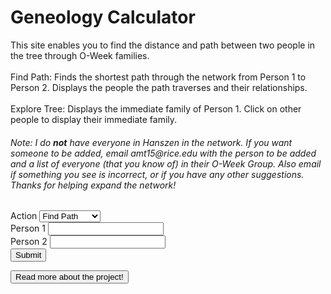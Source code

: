 <html>
<head>
    <h1>Geneology Calculator</h1>
</head>
<body>
<p>This site enables you to find the distance and path between two people in the tree through O-Week families.
<br><br>
Find Path: Finds the shortest path through the network from Person 1 to Person 2. Displays the people the path traverses and their relationships.
<br><br>
Explore Tree: Displays the immediate family of Person 1. Click on other people to display their immediate family.
</p>
<h6>Note: I do <strong>not</strong> have everyone in Hanszen in the network. If you want someone to be added, email amt15@rice.edu with the person to be added and a list of everyone (that you know of) in their O-Week Group. Also email if something you see is incorrect, or if you have any other suggestions. Thanks for helping expand the network!</h6>
    <form>
        <div>
            <label>Action</label>
            <select name="action" id="action">
                <option id="find-path" value="find-path">Find Path</option>
                <option id="explore-tree" value="explore-tree">Explore Tree</option>
            </select>
        </div>
        <div>
            <label for="person1name">Person 1</label>
            <input type="text" id="person1name" name="person1name" list="people">
        </div>
        <div>
            <label for="person2name">Person 2</label>
            <input type="text" id="person2name" name="person2name" list="people">
        </div>
        <div>
            <button type="button" onclick="doStuff()">Submit</button>
            <script>
                function doStuff() {
                    var action = document.getElementById("action").value
                    var person1 = document.getElementById("person1name").value
                    var person2 = document.getElementById("person2name").value
                    console.log([action, person1, person2])
                    if (person1 !== "" && person2 !== "" && action === "find-path") {
                        document.getElementById("pathdisplay").innerHTML = printPath(person1, person2)
                    }
                    if (person1 !== "" && action === "explore-tree") {
                    	document.getElementById("explore").innerHTML = explore(person1)
                    } 
                }
                var data = [
    //2021 O-Week Groups
    [["Alan Tapper", "Chloe Hur", "Leigh Gabriely", "Matthew Zamarripa"], ["Connor Taylor", "Henry Cabrera", "Tony Tan", "Ray Xiang", "Max Kovalchick", "Katherine Jeng", "Yimo Wang", "Tanya Jain", "Gabrielle Allen", "Caroline Tanner"]],
    [["Katie Bablak", "Hope Moustakakis", "Anushka Agrawal", "John Cook"], ["Nitin Reganti", "Warren Rose", "Laura Yee", "Karen Marquez", "Adara Toran", "Aryana Suhartono", "Darius Huang", "Emerson Coronel", "Mark Lopatofsky", "Esha Patel"]],
    [["Marc Armena", "Grace Kneidel", "Khondker Salim", "Charlotte Cohen"], ["Natalie Byron", "Ava White", "Vy Luu", "Priya Tirumala", "David Kurp", "Daniel Stulski", "Taeho Choe", "Kausar Alkaderi", "Ai Bunchatheravate"]],
    [["Julia Englehardt", "Anthony Guzzo", "Corey Donovan", "Sini Koivu"], ["Emily Pena", "Ellie Cha", "Darcey Lonsdale", "Nayna Nambiar", "Sara Price", "Joseph Flores", "Sam Sarver", "Suraj Chandramouli", "Noah Hight"]],
    [["Gia Braddock", "Daniel Rothfusz", "Dylan DuCharme", "Mabel Tang"], ["Maddy Garrity", "Bella Bartos", "Adi Zytek", "Michelle Fox", "Yuin Lu", "Peter Reynolds", "Joseph Liu", "Liam Waite", "Ammar Siddiqi", "Brian Seo"]],
    [["Ben Murdoch", "Aaron Lin", "Sarah Kim", "Victoria Johns"], ["Crystal Unegbu", "Danika Li", "Daniela Covarrubias", "Lauren Hu", "Thara Venkateswaran", "Emery Engling", "Jonathan Seyoum", "Zarek Lu", "Arturo Rodriguez Lopez", "James Belanger"]],
    [["Sadie Siegel", "Madhu Venkatesalu", "Jarrett Prchal", "Arvind Ramesh"], ["Sarah Davidson", "Whitney Ball", "Jo Harikrishna", "Genesis Hahn", "Riya Pagilla", "Marcus Williams", "Lucas Newman", "Jordan Contreras", "Nikhil Samudrala", "Ken Chen"]],
    [["Temi Dada", "Alp Yakici", "Ridhi Gari", "Andrew Li"], ["Stephanie Agu", "Leora Maksoud", "Basma Bedawi", "Kaylah Patel", "Jiwon Han", "Brian Baskin", "Shihab Ahmed", "Kai Cowin", "Hari Gotluru", "Bill Nguyen"]],
    [["Praneel Joshi", "Amanda Mae Ashley", "Shawn Zheng", "Maanvi Thawani"], ["Hannah Son", "Priscilla Ibrahim", "Christina Wong", "Victoria Albanese", "Kenna Dixon", "Will Ramos", "Javi Milagro Caro", "Josh Yu", "Daniel Brown", "Melvin Zarghooni"]],
    [["Claire Xu", "Moses Glickman", "McKenna Tanner", "Carlos Rivera"], ["Claire Brix", "Azhariya Ellis", "Lily Remington", "Hannah Kim", "Christy Deng", "Stephen Xu", "Jay Folmar", "Dillon Akerman", "Jonah Lubin", "Wyatt Cho"]],
    [["Jackie Wu", "Sara Mansfield", "Isabelle Scott", "Jose Oviedo"], ["Lillian Sims", "Emily Wu", "Alison Qiu", "Celeste Colato", "Dylan Grant", "Byron Hart", "Pablo Solano", "Chuck Wells", "David Zhu"]],
    [["Christa Westheimer", "Valentina Osorio", "Bert Odinet", "Juan Rubio"], ["Angelina Puente-Perez", "Julia Hanson", "Laney Schewgman", "Anagha Alapati", "Michelle Pham", "Nathaniel Moriss", "Sebastian Molina", "Ben Montag", "Daniel Zhao"]],
    //2020 O-Week Groups
    [["Alp Yakici", "Amanda Mae Ashley", "Cole Ponsi", "Tessa Schreiber"], ["Alan Tapper", "Brian Lee", "Marc Armena", "Noah Elzner", "Astra Burke", "Reece Lusich", "Valentina Osorio", "Hemish Thakkar", "Jun-Ha Jung"]],
    [["Mason Reece", "Radhika Patel", "Alizay Azeem", "Abby Webb"], ["Kian Robinson", "Alex Holzbach", "Anushka Agrawal", "Ella Price", "Tammy Feng"]],
    [["Syed Shams", "Daniel Wang", "Sara Mansfield", "Cynthia Chen"], ["Yuka Aoyama", "McKenna Tanner", "Arielle Sanford", "Maanvi Thawani", "Corey Donovan", "Jason Nguyen", "Adam He"]],
    [["Amy Lin", "Michelle Martinez", "Izzi Karohl", "Daniel Rothfusz"], ["Arnav Burudgunte", "Sean Cartwright", "Anthony Weeks", "Anna Alves", "Mainavi Reddy", "Shreya Jindall", "Amanda Hogan"]],
    [["Tre Henson", "Dani Knobloch", "Saniya Gayake", "Ben Burstain"], ["Spencer Darwall", "Ryan Mbuashu-Ndip", "Ridhi Gari", "Makayla Brown"]],
    [["Piper Harris", "Anthony Guzzo", "Steven Feng", "Sanjana Krishnan"], ["Andrew Bare", "Jaime Tellez", "Dylan DuCharme", "Colin Lawrence", "Margaret Li", "Elena Carmichael", "Carly Ngo", "Jessica Suh"]],
    [["Juan Serrano", "Lauren Ivory", "Julie Street", "Bianca Chen"], ["Jessica Opsahl-Ong", "Andrew Murray", "Ryan Babe", "Albert Wan", "Tiffany Tang", "Santi Parra-Vargas", "Jose Acuna Valenzuela", "Kaylah Cantu", "Chuk Uzowihe"]],
    [["Vivian Wong", "Ginnie Okafor", "Felix Desimoni", "Bhavana Kunisetty"], [""]],
    [["Rose Click", "Tanuj Prajapati", "Armando Amigon", "Soha Rizvi"], ["Isabelle Williams", "Natalie Pellette", "Izzi Childers", "Shaun Kerry"]],
    [["Lila Frenkel", "Kourtney Kanja", "Bert Odinet", "Makayla Franco"], ["Sarah Kim", "Maggie Han", "Robert Heeter", "Eric Savarese", "Fred Bush", "Khondker Salim", "Ebube Ukabiala"]],
    [["Eric Torres", "Matthew Brun", "Emily Chang", "Nana Mensah-Bosu"], ["Ricardo Robles", "Adam Cohen", "Daniel Cho", "Bruce Xu", "Valerie Elizondo"]],
    [["Shawn Zheng", "Hannah Meeks", "Lexi Ellerbe", "George Liu"], [""]],
    //2019 O-Week Groups
    [["Matthew Brun", "Lisa Shi", "Hannah Vincent", "Andrew Abhikhaled"], ["Katie Bablak", "Kourtney Kanja", "Jesus Galvan", "Kieren Boyd", "Tara Simpson-Sullivan", "Roscoe Bussell", "Bill Qian", "Juan Rubio"]],
    [["Bert Odinet", "Bharathvi Selvan", "Vy Dang", "Shryans Goyal"], ["Andrew Li", "Arvind Ramesh", "Ginny Qian", "Divya Venkatesh", "Ella Hoyt", "Sophia Zhou"]],
    [["Amanda Yang", "Piper Harris", "Nikit Venishetty", "Steffi Halow"], ["CG Marinelli", "Sawyer Archer", "Janya Ram", "Joanna Wang", "Vinay Tummarakota", "Ryan Knightly", "Aurian Maleki"]],
    [["Chris Lee", "Vikram Aggarwal", "Salonee Shah", "Alyson Resnick"], ["Amber Pitre", "Dani Knobloch", "Madhu Venkatesalu", "Andre Wasem", "Can Erdogan", "Truman Archer", "Adam Bobak"]],
    [["Jae Kim", "Caitlin Simcox", "Jeel Mehta", "Nishant Pradhan"], ["Aaron Lin", "Sini Koivu", "Mabel Tang", "Marc Shen"]],
    [["Juan Serrano", "Rose Click", "Chris Villareal", "Sam Fowler"], ["Sara Mansfield", "Ashley Noh", "Sophia Prieto", "Jesus Galvan", "Brett Bussey"]],
    [["Will Ledig", "Esther Choi", "Whitney Jin", "Brandon Chow"], ["Tanuj Prajapati", "Bianca Chen", "Ari Vilker", "Ginnie Okafor", "Alex Elkin", "Luna Cortelezzi", "Jonathan Sheng", "Amanda Dominguez"]]
]
var parentsOf = {}
//prints the parentsOf dictionary
function printParentsOf() {
    for (let child of Object.keys(parentsOf)) {
        console.log(child, parentsOf[child])
    }
}
//tree building functions
//adds a name with parents given by parentsList
function addPerson(source, parentList) {
    parentsOf[source] = parentList
}
//adds sibling as a sibling of refrence
function addSibling(sibling, source) {
    addPerson(sibling, parentsOf[source])
}
//adds the members of siblings as siblings of source
function addSiblings(siblings, source) {
    for (let sibling of siblings.entries()) {
        addSibling(sibling[1], source)
    }
}
//adds parent to source's list of parents
function addParent(parent, source) {
    parentsOf[source].push(parent)
}
//adds an entire O-Week Group
function addOWeekGroup(advisors, newStudents) {
    for (let ns of newStudents) {
        addPerson(ns, advisors)
    }
}
//builds the tree using data from the data.js file
for (let i in data) {
    addOWeekGroup(data[i][0], data[i][1])
}
//other helper functions
//returns the children of source
function getChildren(source) {
    var toReturn = []
    for (let name in parentsOf) {
        for (let i = 0; i < 4; i++) {
            if (source === parentsOf[name][i]) {
                toReturn.push(name)
            }
        }
    }
    return toReturn
}
//returns the parents of source
function getParents(source) {
    if (parentsOf[source]) {
        return parentsOf[source]
    }
    return []
}
//returns the cos of source
function getCos(source) {
    var toReturn = []
    for (let advisingTeam of Object.values(parentsOf)) {
        for (let i = 0; i < 4; i++) {
            if (source === advisingTeam[i]) {
                for (let j = 0; j < 4; j++) {
                    toReturn.push(advisingTeam[j])
                }
            }
        }
    }
    var toReturn2 = []
    for (let advisor of toReturn) {
        if (!toReturn2.includes(advisor) && advisor !== source) {
            toReturn2.push(advisor)
        }
    }
    return toReturn2
}
//returns the siblings of source
function getSiblings(source) {
    var toReturn = []
    if (getParents(source)) {
        for (let name of Object.keys(parentsOf)) {
            if (getParents(source) === getParents(name) && source !== name) {
                toReturn.push(name)
            }
        }
    }
    return toReturn
}
//returns a list of everyone in the tree
function getEveryone() {
    var people = []
    for (let person of Object.keys(parentsOf)) {
        people.push(person)
    }
    for (let advisingTeam of Object.values(parentsOf)) {
        for (let i = 0; i < 4; i++) {
            if (!people.includes(advisingTeam[i])) {
                people.push(advisingTeam[i])
            }
        }
    }
    return people
}
//returns the immediate family of source
function getImmediateFamily(source) {
    return getChildren(source).concat(getParents(source), getCos(source), getSiblings(source))
}
//returns a list of everyone related to source in depth or less steps
//returns the average distance from everyone in tne network
//print functions
//prints everyone
//prints the immediate family of source
function printImmediateFamily(source) {
    for (let i of getImmediateFamily(source).values()) {
        console.log(i)
    }
}
//prints the number of relatives at every depth
//prints the relatives of source that are depth away or less
//prints the number of relatives of source that are depth away or less
//other
//finds the relation between name and source
function findRelation(name, source) {
    for (let parent of getParents(source)) {
        if (name === parent) {
            return "Parent"
        }
    }
    for (let child of getChildren(source)) {
        if (name === child) {
            return "Child"
        }
    }
    for (let sibling of getSiblings(source)) {
        if (name === sibling) {
            return "Sibling"
        }
    }
    for (let co of getCos(source)) {
        if (name === co) {
            return "Co"
        }
    }
}
//returns the distances of everyone and their predecessor from the point of view of source
function BFSMap(source) {
    var q = []
    var dist = {}
    var predecessor = {}
    for (let person in getEveryone()) {
        dist[person] = null
        predecessor[person] = null
    }
    dist[source] = 0
    q.push(source)
    while (q.length > 0) {
        var u = q.shift()
        for (let i in getImmediateFamily(u)) {
            var v = getImmediateFamily(u)[i]
            if (!dist[v]) {
                dist[v] = 1 + dist[u]
                predecessor[v] = u
                q.push(v)
            }
        }
    }
    dist[source] = 0
    predecessor[source] = null
    var toReturn = {}
    for (let person of getEveryone()) {
        toReturn[person] = [dist[person], predecessor[person]]
    }
    return toReturn
}
//finds the shortest path from source to name
function findPath(source, name) {
    var map = BFSMap(source)
    var path = [name]
    while (path[0] !== source) {
        path.unshift(map[path[0]][1])
    }
    return path
}
//web-friendly path printer
function printPath(source, name) {
    var path = findPath(source, name)
    var toReturn = ""
    for (let i = 0; i < path.length - 1; i++) {
        var relation = findRelation(path[i], path[i + 1])
        var relText = ""
        if (relation === "Parent") {
        	relText = path[i] + " is " + path[i + 1] + "'s parent"
        }
        if (relation === "Child") {
        	relText = path[i] + " is " + path[i + 1] + "'s child"
        }
        if (relation === "Sibling") {
        	relText = path[i] + " is " + path[i + 1] + "'s sibling"
        }
        if (relation === "Co") {
        	relText = path[i] + " is " + path[i + 1] + "'s co"
        }
        toReturn += relText + "<br>"
    }
    toReturn += "Path length: " + path.length
    return toReturn
}
//finds the distance from source to name
function findDistance(source, name) {
    var map = BFSMap(source)
    return map[name][0]
}
//displays person1 and their immediate family
function explore(person1) {
	var toReturn = "Looking at: " + person1
  if (getParents(person1).length) {
  	toReturn += "<br><br>Parents:"
  	for (let parent of getParents(person1)) {
  		toReturn += "<br>" + parent
  	}
  }
  if (getChildren(person1).length && getChildren(person1)[0]) {
  	toReturn += "<br><br>Children:"
  	for (let child of getChildren(person1)) {
  		if (child) {
   			toReturn += "<br>" + child
    	}
    }
  }
  if (getSiblings(person1).length) {
    toReturn += "<br><br>Siblings:"
    for (let sibling of getSiblings(person1)) {
      toReturn += "<br>" + sibling
    }
  }
  if (getCos(person1).length) {
    toReturn += "<br><br>Cos:"
    for (let co of getCos(person1)) {
      toReturn += "<br>" + co
    }
  }
  return toReturn
}
function readMore() {
    document.getElementById("read-more").innerHTML = "The Hanszen O-Week Geneology Project aims to document the complex family tree of O-Week families at Hanszen College, the best residential college of Rice University.<br>This site does not use any external family tree software, as those cannot handle all the relationships that are needed for this network to work. Specifically, the Hanszen \"family tree\" is not a tree.<br>The structure of the tree is as follows. During O-Week, new students are placed in O-Week groups. An O-Week group at Hanszen consists of around 10 new students and 4 advisors (at least sophomores). The groups are made such that no two advisors in a group are immediately \"related\", i.e. one was not the other's advisor and they were not in the same group when they were new students. A person's immediate family is their advisors (also called parents), the other new students in their group (siblings), and if they advised then the students they advised for (children), and the other advisors in their group (cos).<br><br>Features<br>Find the path between any two people in the network, with the option to consider only \"blood relations,\" i.e. parents, children, siblings<br>Explore the family around any specific person<br><br>If you want someone to be added, email amt15@rice.edu with the person to be added and a list of everyone (that you know of) in their O-Week Group. Also email if something you see is incorrect, or if you have any other suggestions. Thanks for helping expand the network!"
}
            </script>
        </div>
        <datalist id="people">
<option value=""></option>
<option value="Aaron Lin"></option>
<option value="Abby Webb"></option>
<option value="Adam Bobak"></option>
<option value="Adam Cohen"></option>
<option value="Adam He"></option>
<option value="Adara Toran"></option>
<option value="Adi Zytek"></option>
<option value="Ai Bunchatheravate"></option>
<option value="Alan Tapper"></option>
<option value="Albert Wan"></option>
<option value="Alex Elkin"></option>
<option value="Alex Holzbach"></option>
<option value="Alison Qiu"></option>
<option value="Alizay Azeem"></option>
<option value="Alp Yakici"></option>
<option value="Alyson Resnick"></option>
<option value="Amanda Dominguez"></option>
<option value="Amanda Hogan"></option>
<option value="Amanda Mae Ashley"></option>
<option value="Amanda Yang"></option>
<option value="Amber Pitre"></option>
<option value="Ammar Siddiqi"></option>
<option value="Amy Lin"></option>
<option value="Anagha Alapati"></option>
<option value="Andre Wasem"></option>
<option value="Andrew Abhikhaled"></option>
<option value="Andrew Bare"></option>
<option value="Andrew Li"></option>
<option value="Andrew Murray"></option>
<option value="Angelina Puente-Perez"></option>
<option value="Anna Alves"></option>
<option value="Anthony Guzzo"></option>
<option value="Anthony Weeks"></option>
<option value="Anushka Agrawal"></option>
<option value="Ari Vilker"></option>
<option value="Arielle Sanford"></option>
<option value="Armando Amigon"></option>
<option value="Arnav Burudgunte"></option>
<option value="Arturo Rodriguez Lopez"></option>
<option value="Arvind Ramesh"></option>
<option value="Aryana Suhartono"></option>
<option value="Ashley Noh"></option>
<option value="Astra Burke"></option>
<option value="Aurian Maleki"></option>
<option value="Ava White"></option>
<option value="Azhariya Ellis"></option>
<option value="Basma Bedawi"></option>
<option value="Bella Bartos"></option>
<option value="Ben Burstain"></option>
<option value="Ben Montag"></option>
<option value="Ben Murdoch"></option>
<option value="Bert Odinet"></option>
<option value="Bharathvi Selvan"></option>
<option value="Bianca Chen"></option>
<option value="Bill Nguyen"></option>
<option value="Bill Qian"></option>
<option value="Brandon Chow"></option>
<option value="Brett Bussey"></option>
<option value="Brian Baskin"></option>
<option value="Brian Lee"></option>
<option value="Brian Seo"></option>
<option value="Bruce Xu"></option>
<option value="Byron Hart"></option>
<option value="CG Marinelli"></option>
<option value="Caitlin Simcox"></option>
<option value="Can Erdogan"></option>
<option value="Carlos Rivera"></option>
<option value="Carly Ngo"></option>
<option value="Caroline Tanner"></option>
<option value="Celeste Colato"></option>
<option value="Charlotte Cohen"></option>
<option value="Chloe Hur"></option>
<option value="Chris Lee"></option>
<option value="Chris Villareal"></option>
<option value="Christa Westheimer"></option>
<option value="Christina Wong"></option>
<option value="Christy Deng"></option>
<option value="Chuck Wells"></option>
<option value="Chuk Uzowihe"></option>
<option value="Claire Brix"></option>
<option value="Claire Xu"></option>
<option value="Cole Ponsi"></option>
<option value="Colin Lawrence"></option>
<option value="Connor Taylor"></option>
<option value="Corey Donovan"></option>
<option value="Crystal Unegbu"></option>
<option value="Cynthia Chen"></option>
<option value="Dani Knobloch"></option>
<option value="Daniel Brown"></option>
<option value="Daniel Cho"></option>
<option value="Daniel Rothfusz"></option>
<option value="Daniel Stulski"></option>
<option value="Daniel Wang"></option>
<option value="Daniel Zhao"></option>
<option value="Daniela Covarrubias"></option>
<option value="Danika Li"></option>
<option value="Darcey Lonsdale"></option>
<option value="Darius Huang"></option>
<option value="David Kurp"></option>
<option value="David Zhu"></option>
<option value="Dillon Akerman"></option>
<option value="Divya Venkatesh"></option>
<option value="Dylan DuCharme"></option>
<option value="Dylan Grant"></option>
<option value="Ebube Ukabiala"></option>
<option value="Elena Carmichael"></option>
<option value="Ella Hoyt"></option>
<option value="Ella Price"></option>
<option value="Ellie Cha"></option>
<option value="Emerson Coronel"></option>
<option value="Emery Engling"></option>
<option value="Emily Chang"></option>
<option value="Emily Pena"></option>
<option value="Emily Wu"></option>
<option value="Eric Savarese"></option>
<option value="Eric Torres"></option>
<option value="Esha Patel"></option>
<option value="Esther Choi"></option>
<option value="Fred Bush"></option>
<option value="Gabrielle Allen"></option>
<option value="Genesis Hahn"></option>
<option value="George Liu"></option>
<option value="Gia Braddock"></option>
<option value="Ginnie Okafor"></option>
<option value="Ginny Qian"></option>
<option value="Grace Kneidel"></option>
<option value="Hannah Kim"></option>
<option value="Hannah Meeks"></option>
<option value="Hannah Son"></option>
<option value="Hannah Vincent"></option>
<option value="Hari Gotluru"></option>
<option value="Hemish Thakkar"></option>
<option value="Henry Cabrera"></option>
<option value="Hope Moustakakis"></option>
<option value="Isabelle Scott"></option>
<option value="Isabelle Williams"></option>
<option value="Izzi Childers"></option>
<option value="Izzi Karohl"></option>
<option value="Jackie Wu"></option>
<option value="Jae Kim"></option>
<option value="Jaime Tellez"></option>
<option value="James Belanger"></option>
<option value="Janya Ram"></option>
<option value="Jarrett Prchal"></option>
<option value="Jason Nguyen"></option>
<option value="Javi Milagro Caro"></option>
<option value="Jay Folmar"></option>
<option value="Jeel Mehta"></option>
<option value="Jessica Opsahl-Ong"></option>
<option value="Jessica Suh"></option>
<option value="Jesus Galvan"></option>
<option value="Jiwon Han"></option>
<option value="Jo Harikrishna"></option>
<option value="Joanna Wang"></option>
<option value="John Cook"></option>
<option value="Jonah Lubin"></option>
<option value="Jonathan Seyoum"></option>
<option value="Jonathan Sheng"></option>
<option value="Jordan Contreras"></option>
<option value="Jose Acuna Valenzuela"></option>
<option value="Jose Oviedo"></option>
<option value="Joseph Flores"></option>
<option value="Joseph Liu"></option>
<option value="Josh Yu"></option>
<option value="Juan Rubio"></option>
<option value="Juan Serrano"></option>
<option value="Julia Englehardt"></option>
<option value="Julia Hanson"></option>
<option value="Julie Street"></option>
<option value="Jun-Ha Jung"></option>
<option value="Kai Cowin"></option>
<option value="Karen Marquez"></option>
<option value="Katherine Jeng"></option>
<option value="Katie Bablak"></option>
<option value="Kausar Alkaderi"></option>
<option value="Kaylah Cantu"></option>
<option value="Kaylah Patel"></option>
<option value="Ken Chen"></option>
<option value="Kenna Dixon"></option>
<option value="Khondker Salim"></option>
<option value="Kian Robinson"></option>
<option value="Kieren Boyd"></option>
<option value="Kourtney Kanja"></option>
<option value="Laney Schewgman"></option>
<option value="Laura Yee"></option>
<option value="Lauren Hu"></option>
<option value="Lauren Ivory"></option>
<option value="Leigh Gabriely"></option>
<option value="Leora Maksoud"></option>
<option value="Lexi Ellerbe"></option>
<option value="Liam Waite"></option>
<option value="Lila Frenkel"></option>
<option value="Lillian Sims"></option>
<option value="Lily Remington"></option>
<option value="Lisa Shi"></option>
<option value="Lucas Newman"></option>
<option value="Luna Cortelezzi"></option>
<option value="Maanvi Thawani"></option>
<option value="Mabel Tang"></option>
<option value="Maddy Garrity"></option>
<option value="Madhu Venkatesalu"></option>
<option value="Maggie Han"></option>
<option value="Mainavi Reddy"></option>
<option value="Makayla Brown"></option>
<option value="Makayla Franco"></option>
<option value="Marc Armena"></option>
<option value="Marc Shen"></option>
<option value="Marcus Williams"></option>
<option value="Margaret Li"></option>
<option value="Mark Lopatofsky"></option>
<option value="Mason Reece"></option>
<option value="Matthew Brun"></option>
<option value="Matthew Zamarripa"></option>
<option value="Max Kovalchick"></option>
<option value="McKenna Tanner"></option>
<option value="Melvin Zarghooni"></option>
<option value="Michelle Fox"></option>
<option value="Michelle Martinez"></option>
<option value="Michelle Pham"></option>
<option value="Moses Glickman"></option>
<option value="Nana Mensah-Bosu"></option>
<option value="Natalie Byron"></option>
<option value="Natalie Pellette"></option>
<option value="Nathaniel Moriss"></option>
<option value="Nayna Nambiar"></option>
<option value="Nikhil Samudrala"></option>
<option value="Nikit Venishetty"></option>
<option value="Nishant Pradhan"></option>
<option value="Nitin Reganti"></option>
<option value="Noah Elzner"></option>
<option value="Noah Hight"></option>
<option value="Pablo Solano"></option>
<option value="Peter Reynolds"></option>
<option value="Piper Harris"></option>
<option value="Praneel Joshi"></option>
<option value="Priscilla Ibrahim"></option>
<option value="Priya Tirumala"></option>
<option value="Radhika Patel"></option>
<option value="Ray Xiang"></option>
<option value="Reece Lusich"></option>
<option value="Ricardo Robles"></option>
<option value="Ridhi Gari"></option>
<option value="Riya Pagilla"></option>
<option value="Robert Heeter"></option>
<option value="Roscoe Bussell"></option>
<option value="Rose Click"></option>
<option value="Ryan Babe"></option>
<option value="Ryan Knightly"></option>
<option value="Ryan Mbuashu-Ndip"></option>
<option value="Sadie Siegel"></option>
<option value="Salonee Shah"></option>
<option value="Sam Fowler"></option>
<option value="Sam Sarver"></option>
<option value="Saniya Gayake"></option>
<option value="Sanjana Krishnan"></option>
<option value="Santi Parra-Vargas"></option>
<option value="Sara Mansfield"></option>
<option value="Sara Price"></option>
<option value="Sarah Davidson"></option>
<option value="Sarah Kim"></option>
<option value="Sawyer Archer"></option>
<option value="Sean Cartwright"></option>
<option value="Sebastian Molina"></option>
<option value="Shaun Kerry"></option>
<option value="Shawn Zheng"></option>
<option value="Shihab Ahmed"></option>
<option value="Shreya Jindall"></option>
<option value="Shryans Goyal"></option>
<option value="Sini Koivu"></option>
<option value="Soha Rizvi"></option>
<option value="Sophia Prieto"></option>
<option value="Sophia Zhou"></option>
<option value="Spencer Darwall"></option>
<option value="Steffi Halow"></option>
<option value="Stephanie Agu"></option>
<option value="Stephen Xu"></option>
<option value="Steven Feng"></option>
<option value="Suraj Chandramouli"></option>
<option value="Syed Shams"></option>
<option value="Taeho Choe"></option>
<option value="Tammy Feng"></option>
<option value="Tanuj Prajapati"></option>
<option value="Tanya Jain"></option>
<option value="Tara Simpson-Sullivan"></option>
<option value="Temi Dada"></option>
<option value="Tessa Schreiber"></option>
<option value="Thara Venkateswaran"></option>
<option value="Tiffany Tang"></option>
<option value="Tony Tan"></option>
<option value="Tre Henson"></option>
<option value="Truman Archer"></option>
<option value="Valentina Osorio"></option>
<option value="Valerie Elizondo"></option>
<option value="Victoria Albanese"></option>
<option value="Victoria Johns"></option>
<option value="Vikram Aggarwal"></option>
<option value="Vinay Tummarakota"></option>
<option value="Vy Dang"></option>
<option value="Vy Luu"></option>
<option value="Warren Rose"></option>
<option value="Whitney Ball"></option>
<option value="Whitney Jin"></option>
<option value="Will Ledig"></option>
<option value="Will Ramos"></option>
<option value="Wyatt Cho"></option>
<option value="Yimo Wang"></option>
<option value="Yuin Lu"></option>
<option value="Yuka Aoyama"></option>
<option value="Zarek Lu"></option>
        </datalist>
    </form>
    <p id="pathdisplay" disabled></p>
    <p id="explore" disabled></p>
    <button type="button" onclick="readMore()">Read more about the project!</button>
        <p id="read-more">
    </p>
</body>
</html>